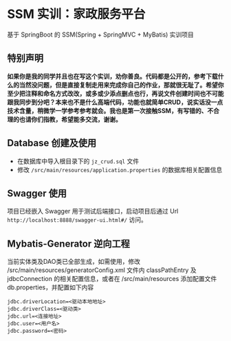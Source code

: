# SSM 实训：家政服务平台

基于 SpringBoot 的 SSM(Spring + SpringMVC + MyBatis) 实训项目


## 特别声明

**如果你是我的同学并且也在写这个实训，劝你善良。代码都是公开的，参考下载什么的当然没问题，但是直接复制走用来完成你自己的作业，那就很无耻了。希望你至少把注释和命名方式改改，或多或少添点删点也行，再说文件创建时间也不可能跟我同步到分吧？本来也不是什么高端代码，功能也就简单CRUD，说实话没一点技术含量，稍微学一学参考参考就会。我也是第一次接触SSM，有写错的、不合理的也请你们指教，希望能多交流，谢谢。**

## Database 创建及使用

+ 在数据库中导入根目录下的 `jz_crud.sql` 文件
+ 修改 `/src/main/resources/application.properties` 的数据库相关配置信息

## Swagger 使用

项目已经嵌入 Swagger 用于测试后端接口，启动项目后通过 Url `http://localhost:8888/swagger-ui.html#/` 访问。


## Mybatis-Generator 逆向工程

当前实体类及DAO类已全部生成，如需使用，修改 /src/main/resources/generatorConfig.xml 文件内 classPathEntry 及 jdbcConnection 的相关配置信息，或者在 /src/main/resources 添加配置文件 db.properties，并配置如下内容

``` text db.properties
jdbc.driverLocation=<驱动本地地址>
jdbc.driverClass=<驱动类>
jdbc.url=<连接地址>
jdbc.user=<用户名>
jdbc.password=<密码>
```
